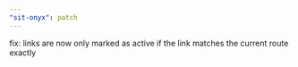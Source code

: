 ```yaml
---
"sit-onyx": patch
---
```


fix: links are now only marked as active if the link matches the current route exactly
